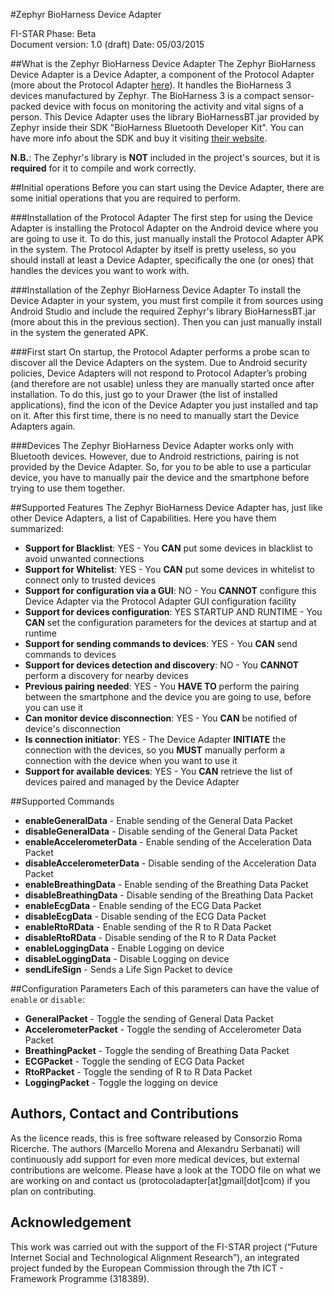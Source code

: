 #Zephyr BioHarness Device Adapter

FI-STAR Phase: Beta  
Document version: 1.0 (draft)
Date: 05/03/2015

##What is the Zephyr BioHarness Device Adapter
The Zephyr BioHarness Device Adapter is a Device Adapter, a component of the Protocol Adapter (more about the Protocol Adapter [here](https://github.com/theIoTLab/ProtocolAdapterManager/blob/master/Protocol%20Adapter%20Guide.md)). It handles the BioHarness 3 devices manufactured by Zephyr. The BioHarness 3 is a compact sensor-packed device with focus on monitoring the activity and vital signs of a person. This Device Adapter uses the library BioHarnessBT.jar provided by Zephyr inside their SDK "BioHarness Bluetooth Developer Kit". You can have more info about the SDK and buy it visiting [their website](http://zephyranywhere.com/zephyr-labs/development-tools/).

**N.B.**: The Zephyr's library is **NOT** included in the project's sources, but it is **required** for it to compile and work correctly.

##Initial operations
Before you can start using the Device Adapter, there are some initial operations that you are required to perform.

###Installation of the Protocol Adapter
The first step for using the Device Adapter is installing the Protocol Adapter on the Android device where you are going to use it. To do this, just manually install the Protocol Adapter APK in the system.
The Protocol Adapter by itself is pretty useless, so you should install at least a Device Adapter, specifically the one (or ones) that handles the devices you want to work with.

###Installation of the Zephyr BioHarness Device Adapter
To install the Device Adapter in your system, you must first compile it from sources using Android Studio and include the required Zephyr's library BioHarnessBT.jar (more about this in the previous section). Then you can just manually install in the system the generated APK.

###First start
On startup, the Protocol Adapter performs a probe scan to discover all the Device Adapters on the system. Due to Android security policies, Device Adapters will not respond to Protocol Adapter’s probing (and therefore are not usable) unless they are manually started once after installation. To do this, just go to your Drawer (the list of installed applications), find the icon of the Device Adapter you just installed and tap on it. After this first time, there is no need to manually start the Device Adapters again.

###Devices
The Zephyr BioHarness Device Adapter works only with Bluetooth devices. However, due to Android restrictions, pairing is not provided by the Device Adapter. So, for you to be able to use a particular device, you have to manually pair the device and the smartphone before trying to use them together.

##Supported Features
The Zephyr BioHarness Device Adapter has, just like other Device Adapters, a list of Capabilities. Here you have them summarized:

* **Support for Blacklist**: YES - You **CAN** put some devices in blacklist to avoid unwanted connections
* **Support for Whitelist**: YES - You **CAN** put some devices in whitelist to connect only to trusted devices
* **Support for configuration via a GUI**: NO - You **CANNOT** configure this Device Adapter via the Protocol Adapter GUI configuration facility
* **Support for devices configuration**: YES STARTUP AND RUNTIME - You **CAN** set the configuration parameters for the devices at startup and at runtime
* **Support for sending commands to devices**: YES - You **CAN** send commands to devices
* **Support for devices detection and discovery**: NO - You **CANNOT** perform a discovery for nearby devices
* **Previous pairing needed**: YES - You **HAVE TO** perform the pairing between the smartphone and the device you are going to use, before you can use it
* **Can monitor device disconnection**: YES - You **CAN** be notified of device's disconnection
* **Is connection initiator**: YES - The Device Adapter **INITIATE** the connection with the devices, so you **MUST** manually perform a connection with the device when you want to use it
* **Support for available devices**: YES - You **CAN** retrieve the list of devices paired and managed by the Device Adapter

##Supported Commands
* **enableGeneralData** - Enable sending of the General Data Packet
* **disableGeneralData** - Disable sending of the General Data Packet
* **enableAccelerometerData** - Enable sending of the Acceleration Data Packet
* **disableAccelerometerData** - Disable sending of the Acceleration Data Packet
* **enableBreathingData** - Enable sending of the Breathing Data Packet
* **disableBreathingData** - Disable sending of the Breathing Data Packet
* **enableEcgData** - Enable sending of the ECG Data Packet
* **disableEcgData** - Disable sending of the ECG Data Packet
* **enableRtoRData** - Enable sending of the R to R Data Packet
* **disableRtoRData** - Disable sending of the R to R Data Packet
* **enableLoggingData** - Enable Logging on device
* **disableLoggingData** - Disable Logging on device
* **sendLifeSign** - Sends a Life Sign Packet to device

##Configuration Parameters
Each of this parameters can have the value of `enable` or `disable`:

* **GeneralPacket** - Toggle the sending of General Data Packet
* **AccelerometerPacket** - Toggle the sending of Accelerometer Data Packet
* **BreathingPacket** - Toggle the sending of Breathing Data Packet
* **ECGPacket** - Toggle the sending of ECG Data Packet
* **RtoRPacket** - Toggle the sending of R to R Data Packet
* **LoggingPacket** - Toggle the logging on device

## Authors, Contact and Contributions
As the licence reads, this is free software released by Consorzio Roma Ricerche. The authors (Marcello Morena and Alexandru Serbanati) will continuously add support for even more medical devices, but external contributions are welcome. Please have a look at the TODO file on what we are working on and contact us (protocoladapter[at]gmail[dot]com) if you plan on contributing.

## Acknowledgement
This work was carried out with the support of the FI-STAR project (“Future Internet Social and Technological Alignment Research”), an integrated project funded by the European Commission through the 7th ICT - Framework Programme (318389).